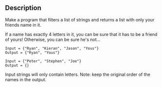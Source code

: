 ## Description

Make a program that filters a list of strings and returns a list with only your friends name in it.

If a name has exactly 4 letters in it, you can be sure that it has to be a friend of yours! Otherwise, you can be sure he's not...

```
Input = {"Ryan", "Kieran", "Jason", "Yous"}
Output = {"Ryan", "Yous"}

Input = {"Peter", "Stephen", "Joe"}
Output = {}
```

Input strings will only contain letters. Note: keep the original order of the names in the output.
